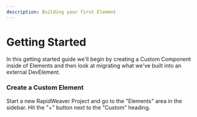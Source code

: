 ```yaml
---
description: Building your first Element
---
```


# Getting Started

In this getting started guide we'll begin by creating a Custom Component inside of Elements and then look at migrating what we've built into an external DevElement.

### Create a Custom Element

Start a new RapidWeaver Project and go to the "Elements" area in the sidebar. Hit the "+" button next to the "Custom" heading.

